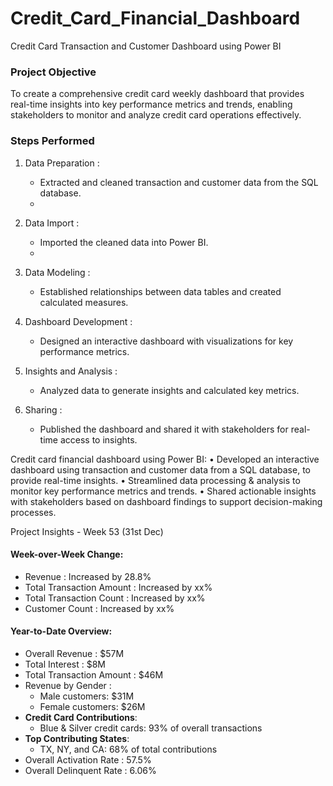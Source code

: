 # Credit_Card_Financial_Dashboard
Credit Card Transaction and Customer Dashboard using Power BI

### Project Objective
To create a comprehensive credit card weekly dashboard that provides real-time insights into key performance metrics and trends, enabling stakeholders to monitor and analyze credit card operations effectively.

### Steps Performed
1. Data Preparation :
   - Extracted and cleaned transaction and customer data from the SQL database.
   - 
2. Data Import :
   - Imported the cleaned data into Power BI.
   - 
3. Data Modeling :
   - Established relationships between data tables and created calculated measures.

4. Dashboard Development :
   - Designed an interactive dashboard with visualizations for key performance metrics.

5. Insights and Analysis :
   - Analyzed data to generate insights and calculated key metrics.

6. Sharing :
   - Published the dashboard and shared it with stakeholders for real-time access to insights.


Credit card financial dashboard using Power BI:
• Developed an interactive dashboard using 
transaction and customer data from a SQL database, 
to provide real-time insights. 
• Streamlined data processing & analysis to monitor 
key performance metrics and trends.
• Shared actionable insights with stakeholders based 
on dashboard findings to support decision-making 
processes.

 Project Insights - Week 53 (31st Dec)
#### Week-over-Week Change:
- Revenue : Increased by 28.8%
- Total Transaction Amount : Increased by xx%
- Total Transaction Count : Increased by xx%
- Customer Count : Increased by xx%

#### Year-to-Date Overview:
- Overall Revenue : $57M
- Total Interest : $8M
- Total Transaction Amount : $46M
- Revenue by Gender : 
  - Male customers: $31M
  - Female customers: $26M
- **Credit Card Contributions**:
  - Blue & Silver credit cards: 93% of overall transactions
- **Top Contributing States**:
  - TX, NY, and CA: 68% of total contributions
- Overall Activation Rate : 57.5%
- Overall Delinquent Rate : 6.06%
